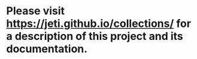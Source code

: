 # Please visit https://jeti.github.io/collections/ for a description of this project and its documentation.
